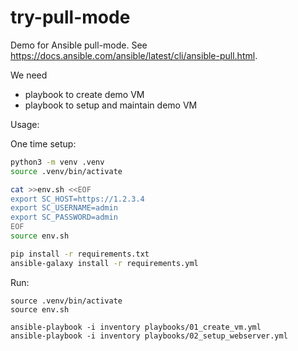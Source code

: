 # try-pull-mode

Demo for Ansible pull-mode.
See https://docs.ansible.com/ansible/latest/cli/ansible-pull.html.

We need
- playbook to create demo VM
- playbook to setup and maintain demo VM

Usage:

One time setup:

```bash
python3 -m venv .venv
source .venv/bin/activate

cat >>env.sh <<EOF
export SC_HOST=https://1.2.3.4
export SC_USERNAME=admin
export SC_PASSWORD=admin
EOF
source env.sh

pip install -r requirements.txt
ansible-galaxy install -r requirements.yml
```

Run:

```
source .venv/bin/activate
source env.sh

ansible-playbook -i inventory playbooks/01_create_vm.yml
ansible-playbook -i inventory playbooks/02_setup_webserver.yml
```
